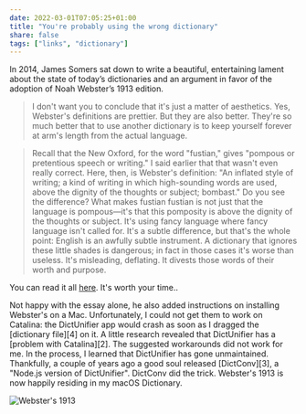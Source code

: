 ```yaml
---
date: 2022-03-01T07:05:25+01:00
title: "You're probably using the wrong dictionary"
share: false
tags: ["links", "dictionary"]
---
```

In 2014, James Somers sat down to write a beautiful, entertaining lament about
the state of today’s dictionaries and an argument in favor of the adoption of
Noah Webster’s 1913 edition.

> I don't want you to conclude that it's just a matter of aesthetics. Yes,
> Webster's definitions are prettier. But they are also better. They're so much
> better that to use another dictionary is to keep yourself forever at arm's
> length from the actual language.

> Recall that the New Oxford, for the word "fustian," gives "pompous or
> pretentious speech or writing." I said earlier that that wasn't even really
> correct. Here, then, is Webster's definition: "An inflated style of writing;
> a kind of writing in which high-sounding words are used, above the dignity of
> the thoughts or subject; bombast." Do you see the difference? What makes
> fustian fustian is not just that the language is pompous—it's that this
> pomposity is above the dignity of the thoughts or subject. It's using fancy
> language where fancy language isn't called for. It's a subtle difference, but
> that's the whole point: English is an awfully subtle instrument. A dictionary
> that ignores these little shades is dangerous; in fact in those cases it's
> worse than useless. It's misleading, deflating. It divests those words of their
> worth and purpose.

You can read it all [here](http://jsomers.net/blog/dictionary). It's worth your
time..

Not happy with the essay alone, he also added instructions on installing
Webster's on a Mac. Unfortunately, I could not get them to work on Catalina:
the DictUnifier app would crash as soon as I dragged the [dictionary file][4]
on it. A little research revealed that DictUnifier has a [problem with
Catalina][2]. The suggested workarounds did not work for me. In the process,
I learned that DictUnifier has gone unmaintained. Thankfully, a couple of years
ago a good soul released [DictConv][3], a "Node.js version of DictUnifier".
DictConv did the trick. Webster's 1913 is now happily residing in my macOS
Dictionary.

![Webster's 1913](/images/webster1913.png)
